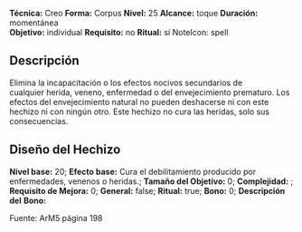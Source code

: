 
**Técnica:** Creo
**Forma:** Corpus
**Nivel:** 25
**Alcance:** toque 
**Duración:** momentánea  
**Objetivo:** individual
**Requisito:** no
**Ritual:** sí
NoteIcon: spell




## Descripción 
<p>Elimina la incapacitación o los efectos nocivos secundarios de cualquier herida, veneno, enfermedad o del envejecimiento prematuro. Los efectos del envejecimiento natural no pueden deshacerse ni con este hechizo ni con ningún otro. Este hechizo no cura las heridas, solo sus consecuencias.</p>

## Diseño del Hechizo 

**Nivel base:** 20; **Efecto base:** Cura el debilitamiento producido por enfermedades, venenos o heridas.;  **Tamaño del **Objetivo:**** 0; **Complejidad:** ; **Requisito de Mejora:** 0; **General:** false; **Ritual:** true; **Bono:** 0; **Descripción del** **Bono:** 

Fuente: ArM5 página 198